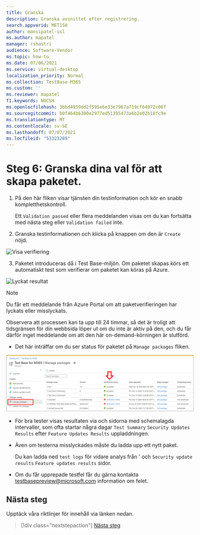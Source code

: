 ```yaml
---
title: Granska
description: Granska avsnittet efter registrering.
search.appverid: MET150
author: mansipatel-usl
ms.author: mapatel
manager: rshastri
audience: Software-Vendor
ms.topic: how-to
ms.date: 07/06/2021
ms.service: virtual-desktop
localization_priority: Normal
ms.collection: TestBase-M365
ms.custom: ''
ms.reviewer: mapatel
f1.keywords: NOCSH
ms.openlocfilehash: 3bbd4959dd2f595e6e33e7967a719cf64072c06f
ms.sourcegitcommit: b0f464b6300e2977ed51395473a6b2e02b18fc9e
ms.translationtype: MT
ms.contentlocale: sv-SE
ms.lasthandoff: 07/07/2021
ms.locfileid: "53323289"
---
```

# <a name="step-6-review-your-selections-to-create-your-package"></a>Steg 6: Granska dina val för att skapa paketet.

1.  På den här fliken visar tjänsten din testinformation och kör en snabb kompletthetskontroll. 

    Ett ```Validation passed``` eller flera meddelanden visas om du kan fortsätta med nästa steg eller ```Validation failed``` inte.

2.  Granska testinformationen och klicka på knappen om den är ```Create``` nöjd. 

![Visa verifiering](Media/validation.png)

3.  Paketet introduceras då i Test Base-miljön. Om paketet skapas körs ett automatiskt test som verifierar om paketet kan köras på Azure.

![Lyckat resultat](Media/successful.png)

> [!Note]
> Du får ett meddelande från Azure Portal om att paketverifieringen har lyckats eller misslyckats. 
>
> Observera att processen kan ta upp till 24 timmar, så det är troligt att tidsgränsen för din webbsida löper ut om du inte är aktiv på den, och du får därför inget meddelande om att den här on-demand-körningen är slutförd. 

  - Det här inträffar om du ser status för paketet på ```Manage packages``` fliken.

![Bild för hantering av paket](Media/managepackages.png)

  - För bra tester visas resultaten via och sidorna med schemalagda intervaller, som ofta startar några dagar ```Test Summary``` ```Security Updates Results``` efter ```Feature Updates Results``` uppladdningen.
  
  - Även om testerna misslyckades måste du ladda upp ett nytt paket. 
  
    Du kan ladda ned ```test logs``` för vidare analys från ' och ```Security update results``` ```Feature updates results``` sidor.

  - Om du får upprepade testfel får du gärna kontakta testbasepreview@microsoft.com information om felet. 

## <a name="next-steps"></a>Nästa steg

Upptäck våra riktlinjer för innehåll via länken nedan.
> [!div class="nextstepaction"]
> [Nästa steg](contentguideline.md)
